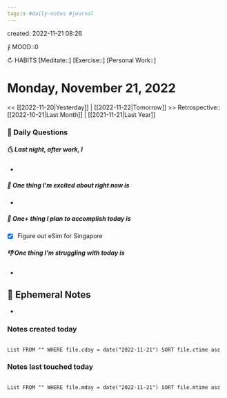 ```yaml
---
tags:: #daily-notes #journal
---
```

created: 2022-11-21 08:26

⨑ MOOD::0

↻ HABITS
[Meditate::]
[Exercise::]
[Personal Work::]

# Monday, November 21, 2022

<< [[2022-11-20|Yesterday]] | [[2022-11-22|Tomorrow]] >>
Retrospective:: [[2022-10-21|Last Month]] | [[2021-11-21|Last Year]]

### 📅 Daily Questions

##### 🌜 Last night, after work, I

-

##### 🙌 One thing I'm excited about right now is

-

##### 🚀 One+ thing I plan to accomplish today is

- [x] Figure out eSim for Singapore

##### 👎 One thing I'm struggling with today is

-

## 📝 Ephemeral Notes

-

### Notes created today

```dataview

List FROM "" WHERE file.cday = date("2022-11-21") SORT file.ctime asc

```

### Notes last touched today

```dataview

List FROM "" WHERE file.mday = date("2022-11-21") SORT file.mtime asc

```
